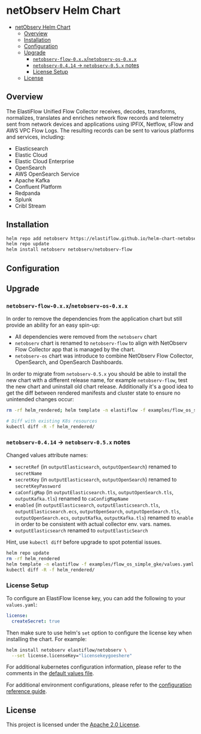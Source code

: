 # netObserv Helm Chart

- [netObserv Helm Chart](#netobserv-helm-chart)
  - [Overview](#overview)
  - [Installation](#installation)
  - [Configuration](#configuration)
  - [Upgrade](#upgrade)
    - [`netobserv-flow-0.x.x`/`netobserv-os-0.x.x`](#netobserv-flow-0xxnetobserv-os-0xx)
    - [`netobserv-0.4.14` -\> `netobserv-0.5.x` notes](#netobserv-0414---netobserv-05x-notes)
    - [License Setup](#license-setup)
  - [License](#license)

## Overview

The ElastiFlow Unified Flow Collector receives, decodes, transforms, normalizes, translates and enriches network flow records and telemetry sent from network devices and applications using IPFIX, Netflow, sFlow and AWS VPC Flow Logs. The resulting records can be sent to various platforms and services, including:

- Elasticsearch
- Elastic Cloud
- Elastic Cloud Enterprise
- OpenSearch
- AWS OpenSearch Service
- Apache Kafka
- Confluent Platform
- Redpanda
- Splunk
- Cribl Stream

## Installation

```sh
helm repo add netobserv https://elastiflow.github.io/helm-chart-netobserv/
helm repo update
helm install netobserv netobserv/netobserv-flow
```

## Configuration

## Upgrade

### `netobserv-flow-0.x.x`/`netobserv-os-0.x.x`

In order to remove the dependencies from the application chart but still provide an ability for an easy spin-up:

- All dependencies were removed from the `netobserv` chart
- `netobserv` chart is renamed to `netobserv-flow` to align with NetObserv Flow Collector app that is managed by the chart.
- `netobserv-os` chart was introduce to combine NetObserv Flow Collector, OpenSearch, and OpenSearch Dashboards.

In order to migrate from `netobserv-0.5.x` you should be able to install the new chart with a different release name, for example `netobserv-flow`, test the new chart and uninstall old chart release.
Additionally it's a good idea to get the diff between rendered manifests and cluster state to ensure no unintended changes occur:

```sh
rm -rf helm_rendered; helm template -n elastiflow -f examples/flow_os_simple_gke/values.yaml --output-dir helm_rendered netobserv-flow elastiflow/netobserv-flow

# Diff with existing K8s resources
kubectl diff -R -f helm_rendered/
```

### `netobserv-0.4.14` -> `netobserv-0.5.x` notes

Changed values attribute names:

- `secretRef` (in `outputElasticsearch`, `outputOpenSearch`) renamed to `secretName`
- `secretKey` (in `outputElasticsearch`, `outputOpenSearch`) renamed to `secretKeyPassword`
- `caConfigMap` (in `outputElasticsearch.tls`, `outputOpenSearch.tls`, `outputKafka.tls`) renamed to `caConfigMapName`
- `enabled` (in `outputElasticsearch`, `outputElasticsearch.tls`, `outputElasticsearch.ecs`, `outputOpenSearch`, `outputOpenSearch.tls`, `outputOpenSearch.ecs`, `outputKafka`, `outputKafka.tls`) renamed to `enable` in order to be consistent with actual collector env. vars. names.
- `outputElasticsearch` renamed to `outputElasticSearch`

Hint, use `kubectl diff` before upgrade to spot potential issues.

```sh
helm repo update
rm -rf helm_rendered
helm template -n elastiflow -f examples/flow_os_simple_gke/values.yaml --output-dir helm_rendered netobserv elastiflow/netobserv --version netobserv-0.5.0
kubectl diff -R -f helm_rendered/
```

### License Setup

To configure an ElastiFlow license key, you can add the following to your `values.yaml`:

```yaml
license:
  createSecret: true
```

Then make sure to use helm's `set` option to configure the license key when installing the chart. For example:

```sh
helm install netobserv elastiflow/netobserv \
  --set license.licenseKey="licensekeygoeshere"
```

For additional kubernetes configuration information, please refer to the comments in the [default values file](./charts/netobserv/values.yaml).

For additional environment configurations, please refer to the [configuration reference guide](https://docs.elastiflow.com/docs/config_ref/).

## License

This project is licensed under the [Apache 2.0 License](./LICENSE).
